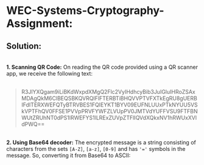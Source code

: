 <h1><b>WEC-Systems-Cryptography-Assignment:</b></h1>
<h2><b>Solution:</b></h2>

</br><b>1. Scanning QR Code:</b> 
On reading the QR code provided using a QR scanner app, we receive the following text:</br></br>

>R3JlYXQgam9iLiBKdWxpdXMgQ2Flc2VyIHdhcyBib3JuIGluIHRoZSAxMDAgQkM6ClBEQSBKQVRQIFlFTERBTiBHQVVPTVFXTkEgRU8gUERBIFdITERXWEFQTyBTRVBES1FQIEYKT1BYV09EUFNLUUxPTkNYUU5VSkVPTFhQV0FFSE1PVVpPRVFYWFZLVUpPV0JMTVdYUFFVSU9FTFBNWUtZRUhNT0dPS1lRWEFYS1lLRExZUVpZTFlIQVdXQkxNV1hRWUxXVldPWQ==

</br><b>2. Using Base64 decoder:</b>
The encrypted message is a string consisting of characters from the sets `[A-Z]`, `[a-z]`, `[0-9]` and has `'='` symbols in the message. So, converting it from Base64 to ASCII:</br></br>

>
